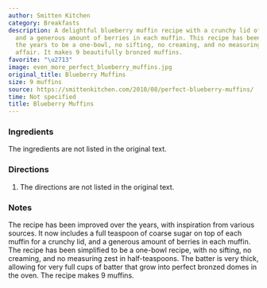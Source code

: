 ```yaml
---
author: Smitten Kitchen
category: Breakfasts
description: A delightful blueberry muffin recipe with a crunchy lid of coarse sugar
  and a generous amount of berries in each muffin. This recipe has been improved over
  the years to be a one-bowl, no sifting, no creaming, and no measuring zest in half-teaspoons
  affair. It makes 9 beautifully bronzed muffins.
favorite: "\u2713"
image: even_more_perfect_blueberry_muffins.jpg
original_title: Blueberry Muffins
size: 9 muffins
source: https://smittenkitchen.com/2010/08/perfect-blueberry-muffins/
time: Not specified
title: Blueberry Muffins
---
```

### Ingredients

The ingredients are not listed in the original text.

### Directions

1. The directions are not listed in the original text.

### Notes

The recipe has been improved over the years, with inspiration from various sources. It now includes a full teaspoon of coarse sugar on top of each muffin for a crunchy lid, and a generous amount of berries in each muffin. The recipe has been simplified to be a one-bowl recipe, with no sifting, no creaming, and no measuring zest in half-teaspoons. The batter is very thick, allowing for very full cups of batter that grow into perfect bronzed domes in the oven. The recipe makes 9 muffins.